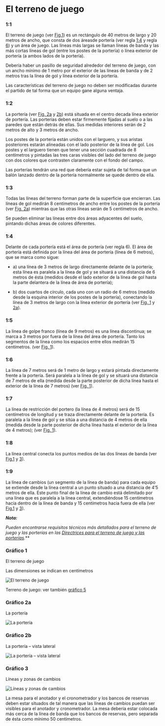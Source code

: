 # El terreno de juego

### 1:1
El terreno de juego (ver [Fig.1](#gráfico-1)) es un rectángulo de 40 metros de largo y 
20 metros de ancho, que consta de dos áreasde portería (ver regla [1:4](#1:4) y 
regla [6](#6:1)) y un área de juego. Las líneas más largas se llaman líneas de banda y 
las más cortas líneas de gol (entre los postes de la portería) o línea exterior de portería
(a ambos lados de la portería).

Debería haber un pasillo de seguridad alrededor del terreno de juego, con un ancho mínimo 
de 1 metro por el exterior de las líneas de banda y de 2 metros tras la línea de gol y 
línea exterior de la portería.

Las características del terreno de juego no deben ser modificadas durante el partido de
tal forma que un equipo gane alguna ventaja.

### 1:2
La portería (ver [Fig. 2a](#gráfico-2a) y [2b](#gráfico-2b)) está situada en el centro 
decada línea exterior de portería. Las porterías deben estar firmemente fijadas al suelo o 
a las paredes que están detrás de ellas. Sus medidas interiores serán de 2 metros de alto
y 3 metros de ancho.

Los postes de la portería están unidos con el larguero, y sus aristas posteriores estarán 
alineadas con el lado posterior de la línea de gol. Los postes y el larguero tienen que 
tener una sección cuadrada de 8 centímetros y pintadas las tres caras visibles del lado del 
terreno de juego con dos colores que contrasten claramente con el fondo del campo.

Las porterías tendrán una red que debería estar sujeta de tal forma que un balón lanzado 
dentro de la portería normalmente se quede dentro de ella.

### 1:3
Todas las líneas del terreno forman parte de la superficie que encierran. Las líneas de gol 
medirán 8 centímetros de ancho entre los postes de la portería (ver [Fig. 2a](#gráfico-2a)) 
mientras que  las otras líneas serán de 5 centímetros de ancho.

Se pueden eliminar las líneas entre dos áreas adyacentes del suelo, pintando dichas áreas 
de colores diferentes.

### 1:4
Delante de cada portería está el área de portería (ver regla 6). El área de portería está 
definida por la línea del área de portería (línea de 6 metros), que se marca como sigue:

* a) una línea de 3 metros de largo directamente delante de la portería; esta línea es 
paralela a la línea de gol y se situará a una distancia de 6 metros de ésta (medidos
desde el lado exterior de la línea de gol hasta la parte delantera de la línea de área de 
portería);

* b) dos cuartos de círculo, cada uno con un radio de 6 metros (medido desde la esquina 
interior de los postes de la portería), conectando la línea de 3 metros de largo con la 
línea exterior de portería (ver [Fig. 1](#gráfico-1) y [2a](#gráfico-2a)).

### 1:5
La línea de golpe franco (línea de 9 metros) es una línea discontinua; se marca a 3 metros
por fuera de la línea del área de portería. Tanto los segmentos de la línea como los
espacios entre ellos medirán 15 centímetros. (ver [Fig. 1](#gráfico-1)).

### 1:6
La línea de 7 metros será de 1 metro de largo y estará pintada directamente frente a la 
portería. Será paralela a la línea de gol y se situará una distancia de 7 metros de ella 
(medida desde la parte posterior de dicha línea hasta el exterior de la línea de 7 metros)
(ver [Fig. 1](#gra-1)).

### 1:7
La línea de restricción del portero (la línea de 4 metros) será de 15 centímetros de 
longitud y se traza directamente delante de la portería. Es paralela a la línea de gol y 
se sitúa a una distancia de 4 metros de ella (medida desde la parte posterior de dicha 
línea hasta el exterior de la línea de 4 metros); (ver [Fig. 1](#gráfico-1)).

### 1:8
La línea central conecta los puntos medios de las dos líneas de banda (ver 
[Fig.1](#gráfico-1) y [3](#gráfico-3)).

### 1:9
La línea de cambios (un segmento de la línea de banda) para cada equipo se extiende desde 
la línea central a un punto situado a una distancia de 4’5 metros de ella. Este punto final 
de la línea de cambio está delimitado por una línea que es paralela a la línea central, 
extendiéndose 15 centímetros hacia dentro de la línea de banda y 15 centímetros hacia fuera 
de ella (ver [Fig.1](#gráfico-1) y [3](#gráfico-3)).

***Nota:***

*Pueden encontrarse requisitos técnicos más detallados para el terreno de juego y las 
porterías en las [Directrices para el terreno de juego y las porterías](#directrices-para-el-terreno-de-juego-y-las-porterías).***

### Gráfico 1
El terreno de juego

Las dimensiones se indican en centímetros

![El terreno de juego](../diagrams/diagram1.png)

Terreno de juego: ver también [gráfico 5](#gráfico-5)

### Gráfico 2a
La portería

![La portería](../diagrams/diagram2a.png)

### Gráfico 2b
La portería – vista lateral

![La portería – vista lateral](../diagrams/diagram2b.png)

### Gráfico 3
Líneas y zonas de cambios

![Líneas y zonas de cambios](../diagrams/diagram3.png)

La mesa para el anotador y el cronometrador y los bancos de reservas deben estar situados 
de tal manera que las líneas de cambios puedan ser visibles para el anotador y cronometrador. 
La mesa debería estar colocada más cerca de la línea de banda que los bancos de reservas,
pero separada de ésta como mínimo 50 centímetros.
